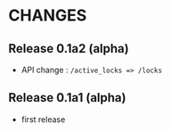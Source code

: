 # CHANGES

## Release 0.1a2 (alpha)

- API change : `/active_locks => /locks`

## Release 0.1a1 (alpha)

- first release